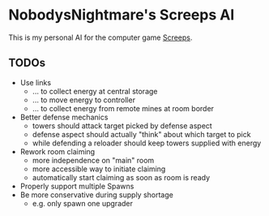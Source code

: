 # NobodysNightmare's Screeps AI

This is my personal AI for the computer game [Screeps](https://screeps.com).

## TODOs

* Use links
    * ... to collect energy at central storage
    * ... to move energy to controller
    * ... to collect energy from remote mines at room border
* Better defense mechanics
    * towers should attack target picked by defense aspect
    * defense aspect should actually "think" about which target to pick
    * while defending a reloader should keep towers supplied with energy
* Rework room claiming
    * more independence on "main" room
    * more accessible way to initiate claiming
    * automatically start claiming as soon as room is ready
* Properly support multiple Spawns
* Be more conservative during supply shortage
    * e.g. only spawn one upgrader
